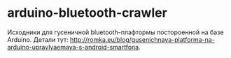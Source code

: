 arduino-bluetooth-crawler
=========================

Исходники для гусеничной bluetooth-плафтормы постороенной на базе Arduino. Детали тут: http://romka.eu/blog/gusenichnaya-platforma-na-arduino-upravlyaemaya-s-android-smartfona.
